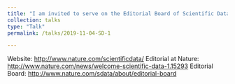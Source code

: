 ```yaml
---
title: "I am invited to serve on the Editorial Board of Scientific Data, a data-focused journal from the publishers of Nature."
collection: talks
type: "Talk"
permalink: /talks/2019-11-04-SD-1

---
```

Website:  http://www.nature.com/scientificdata/
Editorial at Nature: http://www.nature.com/news/welcome-scientific-data-1.15293
Editorial Board: http://www.nature.com/sdata/about/editorial-board
